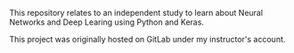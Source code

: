 This repository relates to an independent study to learn about Neural Networks and Deep Learing using Python and Keras.

This project was originally hosted on GitLab under my instructor's account.
